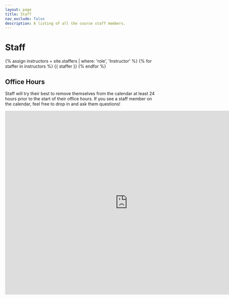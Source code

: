 ```yaml
---
layout: page
title: Staff
nav_exclude: false
description: A listing of all the course staff members.
---
```


# Staff


<div style="
    display: grid;
    grid-template-columns: repeat(auto-fill, minmax(325px, 1fr));
    width: 100%
">
    {% assign instructors = site.staffers | where: 'role', 'Instructor' %}
    {% for staffer in instructors %}
    {{ staffer }}
    {% endfor %}
    
</div>

<!-- ## Instructors -->



## Office Hours

Staff will try their best to remove themselves from the calendar at least 24 hours prior to the start of their office hours. If you see a staff member on the calendar, feel free to drop in and ask them questions!

<iframe src="https://calendar.google.com/calendar/embed?height=600&wkst=1&ctz=America%2FLos_Angeles&mode=WEEK&showPrint=0&src=Y19zNHVpbDdwa2d0NXZnYTRtNzAwYTVuaWRuNEBncm91cC5jYWxlbmRhci5nb29nbGUuY29t&color=%23F4511E" style="border-width:0" width="800" height="600" frameborder="0" scrolling="no"></iframe>